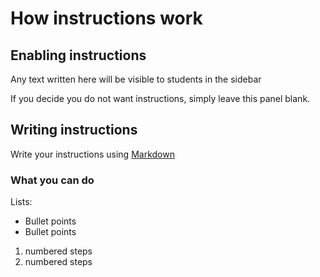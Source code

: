 # How instructions work

## Enabling instructions

Any text written here will be visible to students in the sidebar

If you decide you do not want instructions, simply leave this panel blank.

## Writing instructions

Write your instructions using [Markdown](https://www.markdownguide.org/)
### What you can do

Lists:

- Bullet points
- Bullet points

1. numbered steps
2. numbered steps
